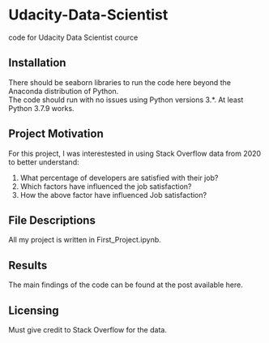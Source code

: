 # Udacity-Data-Scientist
code for Udacity Data Scientist cource

## Installation
There should be seaborn libraries to run the code here beyond the Anaconda distribution of Python.   
The code should run with no issues using Python versions 3.*. At least Python 3.7.9 works.

## Project Motivation
For this project, I was interestested in using Stack Overflow data from 2020 to better understand:

1. What percentage of developers are satisfied with their job?
2. Which factors have influenced the job satisfaction?
3. How the above factor have influenced Job satisfaction?

## File Descriptions
All my project is written in First_Project.ipynb.

## Results
The main findings of the code can be found at the post available here.

## Licensing
Must give credit to Stack Overflow for the data.
